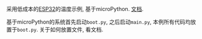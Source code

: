 采用低成本的[ESP32](https://item.taobao.com/item.htm?spm=a230r.1.14.163.4a5964acWwwMui&id=584245375970&ns=1&abbucket=9#detail)的温度示例, 基于microPython. [文档](https://docs.singtown.com/micropython/zh/latest/esp32/esp32/quickref.html).

基于microPython的系统首先启动`boot.py`, 之后启动`main.py`, 本例所有代码均放置于`boot.py`. 
关于如何放置文件, 看文档.

